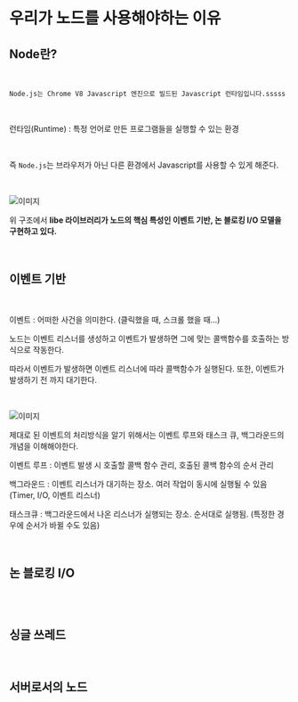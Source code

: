 우리가 노드를 사용해야하는 이유
===

## Node란?

<br>

    Node.js는 Chrome V8 Javascript 엔진으로 빌드된 Javascript 런타임입니다.sssss

<Br>

런타임(Runtime) : 특정 언어로 만든 프로그램들을 실행할 수 있는 환경

<Br>

즉 `Node.js`는 브라우저가 아닌 다른 환경에서 Javascript를 사용할 수 있게 해준다.

<Br>

![이미지](https://grm-project-template-bucket.s3.ap-northeast-2.amazonaws.com/lesson/les_kVVqd_1533200523344/056fbc6066a6b4f3379325043c03eb39c44d77e90196df7900de98044c4708cc.png)

위 구조에서 <strong>libe 라이브러리가 노드의 핵심 특성인 이벤트 기반, 논 블로킹 I/O 모델을 구현하고 있다.</strong>

<br>

## 이벤트 기반

<br>

이벤트 : 어떠한 사건을 의미한다. (클릭했을 때, 스크롤 했을 때...)

노드는 이벤트 리스너를 생성하고 이벤트가 발생하면 그에 맞는 콜백함수를 호출하는 방식으로 작동한다.

따라서 이벤트가 발생하면 이벤트 리스너에 따라 콜백함수가 실행된다.
또한, 이벤트가 발생하기 전 까지 대기한다.

<br>

![이미지](https://cdn.filestackcontent.com/28uVaQ7sRq6LRmU89ptG)

제대로 된 이벤트의 처리방식을 알기 위해서는 이벤트 루프와 태스크 큐, 백그라운드의 개념을 이해해야한다.

이벤트 루프 : 이벤트 발생 시 호출할 콜백 함수 관리, 호출된 콜백 함수의 순서 관리

백그라운드 : 이벤트 리스너가 대기하는 장소. 여러 작업이 동시에 실행될 수 있음 (Timer, I/O, 이벤트 리스너)

태스크큐 : 백그라운드에서 나온 리스너가 실행되는 장소. 순서대로 실행됨. (특정한 경우에 순서가 바뀔 수도 있음)

<br>

## 논 블로킹 I/O

<br>

<br>

## 싱글 쓰레드

<Br>

## 서버로서의 노드

<br>
